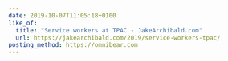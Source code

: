 ```yaml
---
date: 2019-10-07T11:05:18+0100
like_of:
  title: "Service workers at TPAC - JakeArchibald.com"
  url: https://jakearchibald.com/2019/service-workers-tpac/
posting_method: https://omnibear.com
---
```

